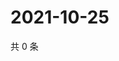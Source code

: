 # 2021-10-25

共 0 条

<!-- BEGIN WEIBO -->
<!-- 最后更新时间 Mon Oct 25 2021 19:07:30 GMT+0800 (China Standard Time) -->

<!-- END WEIBO -->
